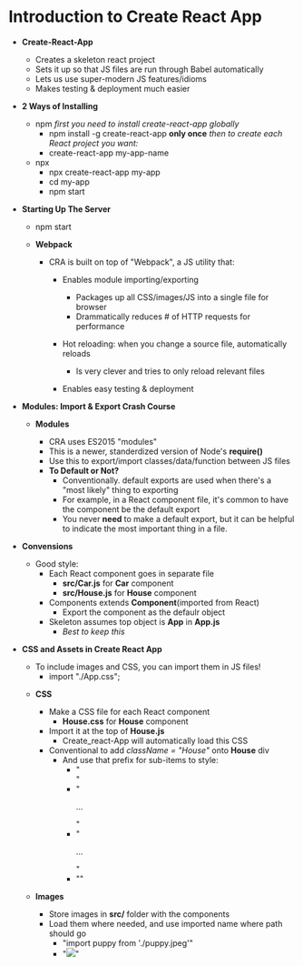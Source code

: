# Introduction to Create React App

* **Create-React-App**
    - Creates a skeleton react project
    - Sets it up so that JS files are run through Babel automatically
    - Lets us use super-modern JS features/idioms
    - Makes testing & deployment much easier

* **2 Ways of Installing**
    - npm
        *first you need to install create-react-app globally*
        - npm install -g create-react-app **only once**
        *then to create each React project you want:*
        - create-react-app my-app-name
    - npx
        - npx create-react-app my-app
        - cd my-app
        - npm start

* **Starting Up The Server**
    - npm start

    - **Webpack**
        - CRA is built on top of "Webpack", a JS utility that:
            - Enables module importing/exporting
                - Packages up all CSS/images/JS into a single file for browser 
                - Drammatically reduces # of HTTP requests for performance
            
            - Hot reloading: when you change a source file, automatically reloads
                - Is very clever and tries to only reload relevant files

            - Enables easy testing & deployment

* **Modules: Import & Export Crash Course**
    * **Modules**
        - CRA uses ES2015 "modules"
        - This is a newer, standerdized version of Node's **require()**
        - Use this to export/import classes/data/function between JS files

        * **To Default or Not?**
            - Conventionally. default exports are used when there's a "most likely" thing to exporting
            - For example, in a React component file, it's common to have the component be the default export
            - You never **need** to make a default export, but it can be helpful to indicate the most important thing in a file.
        
* **Convensions**
    - Good style:
        - Each React component goes in separate file
            - **src/Car.js** for **Car** component
            - **src/House.js** for **House** component
        - Components extends **Component**(imported from React)
            - Export the component as the defaulr object
        - Skeleton assumes top object is **App** in **App.js**
            - *Best to keep this*

* **CSS and Assets in Create React App**
    - To include images and CSS, you can import them in JS files!
        - import "./App.css";
    
    * **CSS**
        - Make a CSS file for each React component
            - **House.css** for **House** component
        - Import it at the top of **House.js**
            - Create_react-App will automatically load this CSS
        - Conventional to add *className = "House"* onto **House** div
            - And use that prefix for sub-items to style:
                - "<div className = "House">"
                -    "<p className = "House-title">...</p>"
                -    "<p className = "House-address">...</p>"
                - "</div>"

    * **Images**
        - Store images in **src/** folder with the components
        - Load them where needed, and use imported name where path should go
            - "import puppy from './puppy.jpeg'"
            - "<img src={puppy} />"
